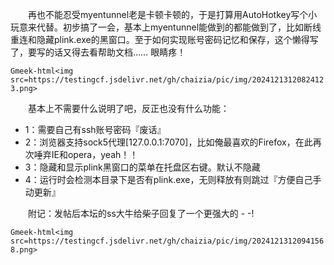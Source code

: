 &emsp;&emsp;再也不能忍受myentunnel老是卡顿卡顿的，于是打算用AutoHotkey写个小玩意来代替。初步搞了一会，基本上myentunnel能做到的都能做到了，比如断线重连和隐藏plink.exe的黑窗口。至于如何实现账号密码记忆和保存，这个懒得写了，要写的话又得去看帮助文档…… 眼睛疼！

`Gmeek-html<img src=https://testingcf.jsdelivr.net/gh/chaizia/pic/img/20241213120824123.png>`

&emsp;&emsp;基本上不需要什么说明了吧，反正也没有什么功能：
- 1：需要自己有ssh账号密码『废话』
- 2：浏览器支持sock5代理[127.0.0.1:7070]，比如俺最喜欢的Firefox，在此再次唾弃IE和opera，yeah！！
- 3：隐藏和显示plink黑窗口的菜单在托盘区右键。默认不隐藏
- 4：运行时会检测本目录下是否有plink.exe，无则释放有则跳过『方便自己手动更新』

&emsp;&emsp;附记：发帖后本坛的ss大牛给柴子回复了一个更强大的 - -!

`Gmeek-html<img src=https://testingcf.jsdelivr.net/gh/chaizia/pic/img/20241213120941568.png>`

<!-- ##{"timestamp":1289100336}## -->